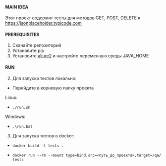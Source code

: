#### MAIN IDEA
Этот проект содержит тесты для методов GET, POST, DELETE к https://jsonplaceholder.typicode.com

#### PREREQUISITES
1. Скачайте репозиторий
2. Установите pip
3. Установите  [allure2]( https://docs.qameta.io/allure/#_installing_a_commandline) и настройте переменную среды JAVA_HOME
#### RUN

2. Для запуска тестов локально: 

* Перейдите в корневую папку проекта 

Linux:

* `./run.sh` 

Windows: 

* `.\run.bat`

3. Для запуска тестов в docker:

* `docker build -t tests .`

* `docker run --rm --mount type=bind,src=<путь_до_проекта>,target=/qa/ tests`

